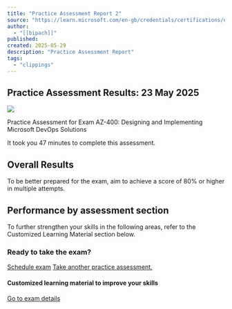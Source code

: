 ```yaml
---
title: "Practice Assessment Report 2"
source: "https://learn.microsoft.com/en-gb/credentials/certifications/exams/az-400/practice/results?assessmentId=56&snapshotId=a2116263-2e21-454e-8511-b8ab9c78a762"
author:
  - "[[bipach]]"
published:
created: 2025-05-29
description: "Practice Assessment Report"
tags:
  - "clippings"
---
```

## Practice Assessment Results: 23 May 2025

![](https://learn.microsoft.com/en-us/media/learn/certification/badges/certification-exam.svg?branch=main)

Practice Assessment for Exam AZ-400: Designing and Implementing Microsoft DevOps Solutions

It took you 47 minutes to complete this assessment.

## Overall Results

To be better prepared for the exam, aim to achieve a score of 80% or higher in multiple attempts.

## Performance by assessment section

To further strengthen your skills in the following areas, refer to the Customized Learning Material section below.

### Ready to take the exam?

[Schedule exam](https://learn.microsoft.com/credentials/certifications/exams/az-400/) [Take another practice assessment.](https://learn.microsoft.com/en-gb/credentials/certifications/exams/az-400/practice/assessment?assessmentId=56&assessment-type=practice)

#### Customized learning material to improve your skills

[Go to exam details](https://learn.microsoft.com/credentials/certifications/exams/az-400/)